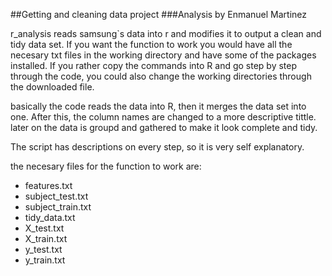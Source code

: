 ##Getting and cleaning data project
###Analysis by Enmanuel Martinez

r_analysis reads samsung`s data into r and modifies it to output a clean and tidy data set. If you want the function to work you would have all the necesary txt files in the working directory and have some of the packages installed. If you rather copy the commands into R and go step by step through the code, you could also change the working directories through the downloaded file.

basically the code reads the data into R, then it merges the data set into one. After this, the column names are changed to a more descriptive tittle. later on the data is groupd and gathered to make it look complete and tidy. 

The script has descriptions on every step, so it is very self explanatory.

the necesary files for the function to work are:

* features.txt
* subject_test.txt   
* subject_train.txt   
* tidy_data.txt       
* X_test.txt         
* X_train.txt         
* y_test.txt        
* y_train.txt
